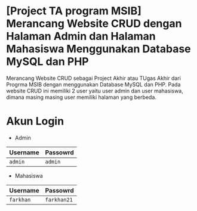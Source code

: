 # [Project TA program MSIB] Merancang Website CRUD dengan Halaman Admin dan Halaman Mahasiswa Menggunakan Database MySQL dan PHP

Merancang Website CRUD sebagai Project Akhir atau TUgas Akhir dari Progrma MSIB dengan menggunakan Database MySQL dan PHP. Pada website CRUD ini memiliki 2 user yaitu user admin dan user mahasiswa, dimana masing masing user memiliki halaman yang berbeda.
 
 # Akun Login 
 
- Admin
  
| Username      | Passowrd      | 
| ------------- | ------------- |
| `admin`       | `admin`       |

- Mahasiswa
  
| Username      | Passowrd      | 
| ------------- | ------------- |
| `farkhan`      | `farkhan21`    |

